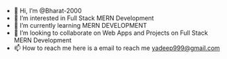 - 👋 Hi, I’m @Bharat-2000
- 👀 I’m interested in Full Stack MERN Development
- 🌱 I’m currently learning MERN DEVELOPMENT
- 💞️ I’m looking to collaborate on Web Apps and Projects on Full Stack MERN Development
- 📫 How to reach me here is a email to reach me yadeep999@gmail.com

<!---
Bharat-2000/Bharat-2000 is a ✨ special ✨ repository because its `README.md` (this file) appears on your GitHub profile.
You can click the Preview link to take a look at your changes.
--->
